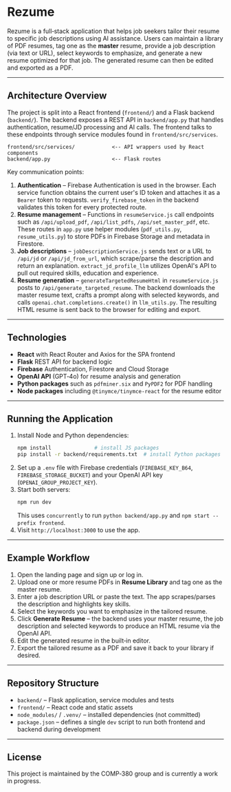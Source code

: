 # Rezume

Rezume is a full‑stack application that helps job seekers tailor their resume to specific job descriptions using AI assistance.  Users can maintain a library of PDF resumes, tag one as the **master** resume, provide a job description (via text or URL), select keywords to emphasize, and generate a new resume optimized for that job.  The generated resume can then be edited and exported as a PDF.

---

## Architecture Overview

The project is split into a React frontend (`frontend/`) and a Flask backend (`backend/`).  The backend exposes a REST API in `backend/app.py` that handles authentication, resume/JD processing and AI calls.  The frontend talks to these endpoints through service modules found in `frontend/src/services`.

```
frontend/src/services/            <-- API wrappers used by React components
backend/app.py                    <-- Flask routes
```

Key communication points:

1. **Authentication** – Firebase Authentication is used in the browser.  Each service function obtains the current user's ID token and attaches it as a `Bearer` token to requests.  `verify_firebase_token` in the backend validates this token for every protected route.
2. **Resume management** – Functions in `resumeService.js` call endpoints such as `/api/upload_pdf`, `/api/list_pdfs`, `/api/set_master_pdf`, etc.  These routes in `app.py` use helper modules (`pdf_utils.py`, `resume_utils.py`) to store PDFs in Firebase Storage and metadata in Firestore.
3. **Job descriptions** – `jobDescriptionService.js` sends text or a URL to `/api/jd` or `/api/jd_from_url`, which scrape/parse the description and return an explanation.  `extract_jd_profile_llm` utilizes OpenAI's API to pull out required skills, education and experience.
4. **Resume generation** – `generateTargetedResumeHtml` in `resumeService.js` posts to `/api/generate_targeted_resume`.  The backend downloads the master resume text, crafts a prompt along with selected keywords, and calls `openai.chat.completions.create()` in `llm_utils.py`.  The resulting HTML resume is sent back to the browser for editing and export.

---

## Technologies

- **React** with React Router and Axios for the SPA frontend
- **Flask** REST API for backend logic
- **Firebase** Authentication, Firestore and Cloud Storage
- **OpenAI API** (GPT‑4o) for resume analysis and generation
- **Python packages** such as `pdfminer.six` and `PyPDF2` for PDF handling
- **Node packages** including `@tinymce/tinymce-react` for the resume editor

---

## Running the Application

1. Install Node and Python dependencies:
   ```bash
   npm install              # install JS packages
   pip install -r backend/requirements.txt  # install Python packages
   ```
2. Set up a `.env` file with Firebase credentials (`FIREBASE_KEY_B64`, `FIREBASE_STORAGE_BUCKET`) and your OpenAI API key (`OPENAI_GROUP_PROJECT_KEY`).
3. Start both servers:
   ```bash
   npm run dev
   ```
   This uses `concurrently` to run `python backend/app.py` and `npm start --prefix frontend`.
4. Visit `http://localhost:3000` to use the app.

---

## Example Workflow

1. Open the landing page and sign up or log in.
2. Upload one or more resume PDFs in **Resume Library** and tag one as the master resume.
3. Enter a job description URL or paste the text.  The app scrapes/parses the description and highlights key skills.
4. Select the keywords you want to emphasize in the tailored resume.
5. Click **Generate Resume** – the backend uses your master resume, the job description and selected keywords to produce an HTML resume via the OpenAI API.
6. Edit the generated resume in the built‑in editor.
7. Export the tailored resume as a PDF and save it back to your library if desired.

---

## Repository Structure

- `backend/` – Flask application, service modules and tests
- `frontend/` – React code and static assets
- `node_modules/` / `.venv/` – installed dependencies (not committed)
- `package.json` – defines a single `dev` script to run both frontend and backend during development

---

## License

This project is maintained by the COMP‑380 group and is currently a work in progress.
